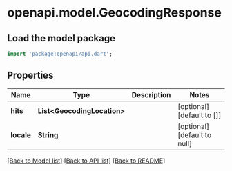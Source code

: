 # openapi.model.GeocodingResponse

## Load the model package
```dart
import 'package:openapi/api.dart';
```

## Properties
Name | Type | Description | Notes
------------ | ------------- | ------------- | -------------
**hits** | [**List&lt;GeocodingLocation&gt;**](GeocodingLocation.md) |  | [optional] [default to []]
**locale** | **String** |  | [optional] [default to null]

[[Back to Model list]](../README.md#documentation-for-models) [[Back to API list]](../README.md#documentation-for-api-endpoints) [[Back to README]](../README.md)


